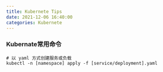 ```yaml
---
title: Kubernete Tips
date: 2021-12-06 16:40:00
categories: Kubernete
---
```


### Kubernate常用命令
```shell
# 以 yaml 方式创建服务或负载
kubectl -n [namespace] apply -f [service/deployment].yaml
```